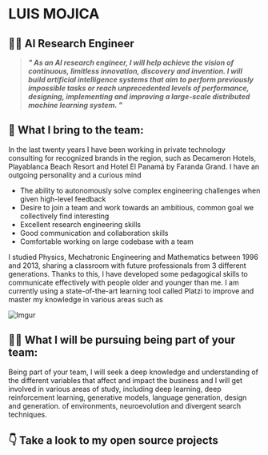 # LUIS MOJICA
## 👨‍🔬 AI Research Engineer


> ***" As an AI research engineer, I will help achieve the vision of continuous, limitless innovation, discovery and invention. I will build artificial intelligence systems that aim to perform previously impossible tasks or reach unprecedented levels of performance, designing, implementing and improving a large-scale distributed machine learning system. "***


## 🤝 What I bring to the team:

In the last twenty years I have been working in private technology consulting for recognized brands in the region, such as Decameron Hotels, Playablanca Beach Resort and Hotel El Panamá by Faranda Grand. I have an outgoing personality and a curious mind

-   The ability to autonomously solve complex engineering challenges when given high-level feedback
-   Desire to join a team and work towards an ambitious, common goal we collectively find interesting
-   Excellent research engineering skills
-   Good communication and collaboration skills
-   Comfortable working on large codebase with a team


I studied Physics, Mechatronic Engineering and Mathematics between 1996 and 2013, sharing a classroom with future professionals from 3 different generations. Thanks to this, I have developed some pedagogical skills to communicate effectively with people older and younger than me. I am currently using a state-of-the-art learning tool called Platzi to improve and master my knowledge in various areas such as


![Imgur](https://i.imgur.com/1DoHylK.png)


## 🧗‍♂️ What I will be pursuing being part of your team:

Being part of your team, I will seek a deep knowledge and understanding of the different variables that affect and impact the business and I will get involved in various areas of study, including deep learning, deep reinforcement learning, generative models, language generation, design and generation. of environments, neuroevolution and divergent search techniques.


## 👇 Take a look to my open source projects 

